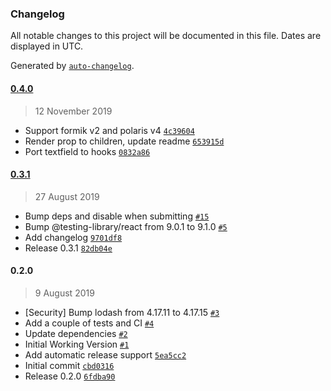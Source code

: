 ### Changelog

All notable changes to this project will be documented in this file. Dates are displayed in UTC.

Generated by [`auto-changelog`](https://github.com/CookPete/auto-changelog).

#### [0.4.0](https://github.com/SatelCreative/formik-polaris/compare/0.3.1...0.4.0)

> 12 November 2019

- Support formik v2 and polaris v4 [`4c39604`](https://github.com/SatelCreative/formik-polaris/commit/4c39604356eadda91da593d1e689d765b78721f7)
- Render prop to children, update readme [`653915d`](https://github.com/SatelCreative/formik-polaris/commit/653915dd4090b286830b5dc5368e36f2f299932e)
- Port textfield to hooks [`0832a86`](https://github.com/SatelCreative/formik-polaris/commit/0832a86a18cdc72502f95f653fb336b22f2cd579)

#### [0.3.1](https://github.com/SatelCreative/formik-polaris/compare/0.2.0...0.3.1)

> 27 August 2019

- Bump deps and disable when submitting [`#15`](https://github.com/SatelCreative/formik-polaris/pull/15)
- Bump @testing-library/react from 9.0.1 to 9.1.0 [`#5`](https://github.com/SatelCreative/formik-polaris/pull/5)
- Add changelog [`9701df8`](https://github.com/SatelCreative/formik-polaris/commit/9701df8e946a2e35a7637957b88f62b6b66236e9)
- Release 0.3.1 [`82db04e`](https://github.com/SatelCreative/formik-polaris/commit/82db04ebd852403b203458aade4a002208e08f24)

#### 0.2.0

> 9 August 2019

- [Security] Bump lodash from 4.17.11 to 4.17.15 [`#3`](https://github.com/SatelCreative/formik-polaris/pull/3)
- Add a couple of tests and CI [`#4`](https://github.com/SatelCreative/formik-polaris/pull/4)
- Update dependencies [`#2`](https://github.com/SatelCreative/formik-polaris/pull/2)
- Initial Working Version [`#1`](https://github.com/SatelCreative/formik-polaris/pull/1)
- Add automatic release support [`5ea5cc2`](https://github.com/SatelCreative/formik-polaris/commit/5ea5cc22d007d4eeff65d149fa5563f2d0ae0828)
- Initial commit [`cbd0316`](https://github.com/SatelCreative/formik-polaris/commit/cbd0316c0533742b8242d704f3d4ab3dbb3aa085)
- Release 0.2.0 [`6fdba90`](https://github.com/SatelCreative/formik-polaris/commit/6fdba902706a860ea270687f7829a0cddc52665d)
